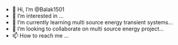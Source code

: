 - 👋 Hi, I’m @Balak1501
- 👀 I’m interested in ...
- 🌱 I’m currently learning multi source energy transient systems...
- 💞️ I’m looking to collaborate on multi source energy project...
- 📫 How to reach me ...

<!---
Balak1501/Balak1501 is a ✨ special ✨ repository because its `README.md` (this file) appears on your GitHub profile.
You can click the Preview link to take a look at your changes.
--->
